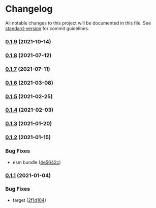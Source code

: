 # Changelog

All notable changes to this project will be documented in this file. See [standard-version](https://github.com/conventional-changelog/standard-version) for commit guidelines.

### [0.1.9](https://github.com/BlackGlory/userstyle/compare/v0.1.8...v0.1.9) (2021-10-14)

### [0.1.8](https://github.com/BlackGlory/userstyle/compare/v0.1.7...v0.1.8) (2021-07-12)

### [0.1.7](https://github.com/BlackGlory/userstyle/compare/v0.1.6...v0.1.7) (2021-07-11)

### [0.1.6](https://github.com/BlackGlory/userstyle/compare/v0.1.5...v0.1.6) (2021-03-08)

### [0.1.5](https://github.com/BlackGlory/userstyle/compare/v0.1.4...v0.1.5) (2021-02-25)

### [0.1.4](https://github.com/BlackGlory/userstyle/compare/v0.1.3...v0.1.4) (2021-02-03)

### [0.1.3](https://github.com/BlackGlory/userstyle/compare/v0.1.2...v0.1.3) (2021-01-20)

### [0.1.2](https://github.com/BlackGlory/userstyle/compare/v0.1.1...v0.1.2) (2021-01-15)


### Bug Fixes

* esm bundle ([4e5642c](https://github.com/BlackGlory/userstyle/commit/4e5642ce82d7df5a16db692268c5e5979eafa8ae))

### [0.1.1](https://github.com/BlackGlory/userstyle/compare/v0.1.0...v0.1.1) (2021-01-04)


### Bug Fixes

* target ([2f1d104](https://github.com/BlackGlory/userstyle/commit/2f1d104475c2ca1404635aa9ecdb0f831a937426))
